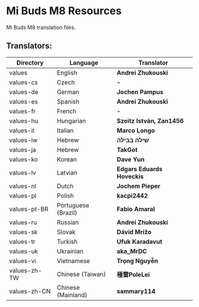 # Mi Buds M8 Resources
Mi Buds M8 translation files.

## Translators:
|Directory|Language|Translator|
|----|----|----|
|values|English|**Andrei Zhukouski**|
|values-cs|Czech|**-**|
|values-de|German|**Jochen Pampus**|
|values-es|Spanish|**Andrei Zhukouski**|
|values-fr|French|**-**|
|values-hu|Hungarian|**Szeitz István, Zan1456**|
|values-it|Italian|**Marco Longo**|
|values-iw|Hebrew|**שילה בבילה**|
|values-ja|Hebrew|**TakGot**|
|values-ko|Korean|**Dave Yun**|
|values-lv|Latvian|**Edgars Eduards Hoveckis**|
|values-nl|Dutch|**Jochem Pieper**|
|values-pl|Polish|**kacpi2442**|
|values-pt-BR|Portuguese (Brazil)|**Fabio Amaral**|
|values-ru|Russian|**Andrei Zhukouski**|
|values-sk|Slovak|**Dávid Mrižo**|
|values-tr|Turkish|**Ufuk Karadavut**|
|values-uk|Ukrainian|**aka_MrDC**|
|values-vi|Vietnamese|**Trọng Nguyễn**|
|values-zh-TW|Chinese (Taiwan)|**極雷PoleLei**|
|values-zh-CN|Chinese (Mainland)|**sammary114**|


